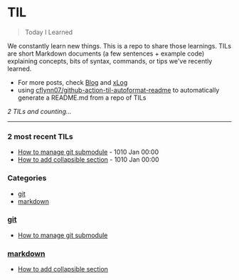 # TIL
> Today I Learned

We constantly learn new things. This is a repo to share those learnings. TILs are short Markdown documents (a few sentences + example code) explaining concepts, bits of syntax, commands, or tips we've recently learned.
- For more posts, check [Blog][1] and [xLog][2]
- using [cflynn07/github-action-til-autoformat-readme][3] to automatically generate a README.md from a repo of TILs


_2 TILs and counting..._

---

### 2 most recent TILs

- [How to manage git submodule](git/how-to-manage-git-submodule.md) - 1010 Jan 00:00
- [How to add collapsible section](markdown/How-to-add-a-collapsible-section-in-markdown.md) - 1010 Jan 00:00

### Categories

- [git](#git)
- [markdown](#markdown)

### [git](#git)
- [How to manage git submodule](git/how-to-manage-git-submodule.md)

### [markdown](#markdown)
- [How to add collapsible section](markdown/How-to-add-a-collapsible-section-in-markdown.md)

[1]: https://joytown99.top
[2]: https://joytown99.xlog.app
[3]: https://github.com/cflynn07/til-autoformat-action-example

